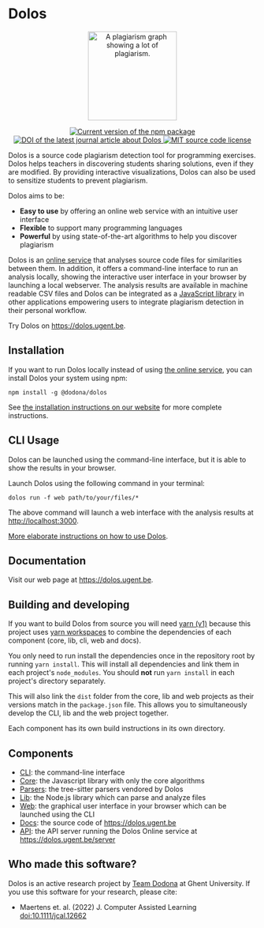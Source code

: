 # Dolos

<p align="center">
  <a href="https://dolos.ugent.be/" target="_blank">
    <img width="180" src="https://raw.githubusercontent.com/dodona-edu/dolos/main/docs/public/images/demo-exercise-graph-circle.png" alt="A plagiarism graph showing a lot of plagiarism.">
  </a>
</p>

<p align="center">
  <a href="https://www.npmjs.com/package/@dodona/dolos">
    <img src="https://img.shields.io/npm/v/@dodona/dolos.svg" alt="Current version of the npm package">
  </a>
  <a href="https://doi.org/10.1111/jcal.12662">
    <img src="https://img.shields.io/badge/DOI-10.1111%2Fjcal.12662-28A745.svg?link=https%3A%2F%2Fdoi.org%2F10.1111%2Fjcal.12662" alt="DOI of the latest journal article about Dolos">
  </a>
  <a href="https://github.com/dodona-edu/dolos/blob/main/LICENSE">
    <img alt="MIT source code license" src="https://img.shields.io/github/license/dodona-edu/dolos">
  </a>
</p>

Dolos is a source code plagiarism detection tool for programming exercises.
Dolos helps teachers in discovering students sharing solutions, even if they are
modified. By providing interactive visualizations, Dolos can also be used to
sensitize students to prevent plagiarism.

Dolos aims to be:

- **Easy to use** by offering an online web service with an intuitive user interface
- **Flexible** to support many programming languages
- **Powerful** by using state-of-the-art algorithms to help you discover plagiarism

Dolos is an [online service](https://dolos.ugent.be) that analyses source code files for similarities between them.
In addition, it offers a command-line interface to run an analysis locally, showing the interactive user interface in your browser by launching a local webserver.
The analysis results are available in machine readable CSV files and Dolos can be integrated as a [JavaScript library](https://www.npmjs.com/package/@dodona/dolos-lib) in other applications empowering users to integrate plagiarism detection in their personal workflow.

Try Dolos on <https://dolos.ugent.be>.

## Installation

If you want to run Dolos locally instead of using [the online service](https://dolos.ugent.be), you can install Dolos your system using npm:
```shell
npm install -g @dodona/dolos
```

See [the installation instructions on our website](https://dolos.ugent.be/guide/installation.html) for more complete instructions.

## CLI Usage

Dolos can be launched using the command-line interface, but it is able to
show the results in your browser.

Launch Dolos using the following command in your terminal:
```shell
dolos run -f web path/to/your/files/*
```
The above command will launch a web interface with the analysis results at <http://localhost:3000>.

[More elaborate instructions on how to use Dolos](https://dolos.ugent.be/guide/running.html).

## Documentation

Visit our web page at <https://dolos.ugent.be>.

## Building and developing

If you want to build Dolos from source you will need
[yarn (v1)](https://classic.yarnpkg.com/en/docs/install) because this project
uses [yarn workspaces](https://classic.yarnpkg.com/en/docs/workspaces/) to
combine the dependencies of each component (core, lib, cli, web and docs).

You only need to run install the dependencies once in the repository root by
running `yarn install`. This will install all dependencies and link them in each
project's `node_modules`. You should **not** run `yarn install` in each
project's directory separately.

This will also link the `dist` folder from the core, lib and web projects as their versions match in the `package.json` file.
This allows you to simultaneously develop the CLI, lib and the web project together.

Each component has its own build instructions in its own directory.

## Components

- [CLI](https://github.com/dodona-edu/dolos/tree/main/cli): the command-line interface
- [Core](https://github.com/dodona-edu/dolos/tree/main/core): the Javascript library with only the core algorithms
- [Parsers](https://github.com/dodona-edu/dolos/tree/main/parsers): the tree-sitter parsers vendored by Dolos
- [Lib](https://github.com/dodona-edu/dolos/tree/main/lib): the Node.js library which can parse and analyze files
- [Web](https://github.com/dodona-edu/dolos/tree/main/web): the graphical user interface in your browser which can be launched using the CLI
- [Docs](https://github.com/dodona-edu/dolos/tree/main/docs): the source code of <https://dolos.ugent.be>
- [API](https://github.com/dodona-edu/dolos/tree/main/api): the API server running the Dolos Online service at <https://dolos.ugent.be/server>

## Who made this software?

Dolos is an active research project by [Team Dodona](https://dodona.ugent.be/en/about/) at Ghent University. If you use this software for your research, please cite:

- Maertens et. al. (2022) J. Computer Assisted Learning [doi:10.1111/jcal.12662](https://doi.org/10.1111/jcal.12662)
